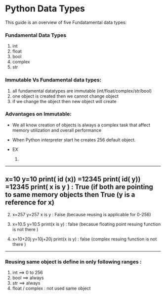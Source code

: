 # Python Data Types

This guide is an overview of five Fundatamental data types:

### Fundamental Data Types

1. int
2. float
3. bool
4. complex
5. str

### Immutable Vs Fundamental data types:
1. all fundamental datatypes are immutable (int/float/complex/str/bool)
2. one object is created then we cannot change object
3. if we change the object then new object will create

### Advantages on Immutable: 
- We all know creation of objects is always a complex task that affect memory utilization and overall performance
- When Python interpreter start he creates 256 default object.
- EX 

   1. 
---
   x=10
       y=10
       print( id (x)) =12345
       print( id( y)) =12345
       print( x is y ) : True (if both are pointing to same memory objects then True (y is a reference for x) 
---
   2. x=257
      y=257
      x is y : False (because reusing is applicable for 0-256)
   
   3. x=10.5
      y=10.5
      print(x is y) : false (becasue floating point resuing function is not there )
      
   4. x=10+20j
      y=10j+20j 
      print(x is y) : false (complex resuing function is not there )
---      
### Reusing same object is define in only following ranges :
1. int  ==> 0 to 256
2. bool ==> always
3. str  ==> always 
4. float / complex : not used same object


      
